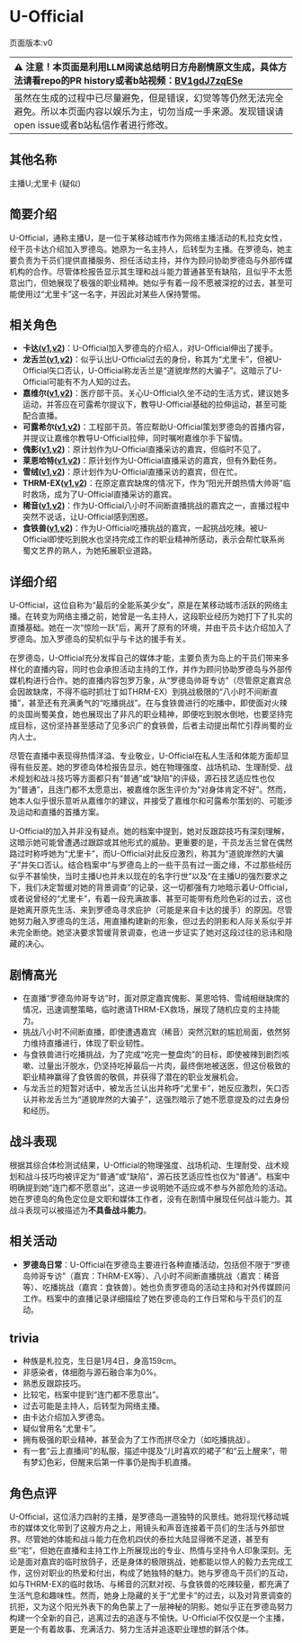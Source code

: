 # U-Official
页面版本:v0
 

| :warning: 注意！本页面是利用LLM阅读总结明日方舟剧情原文生成，具体方法请看repo的PR history或者b站视频：[BV1gdJ7zqESe](https://www.bilibili.com/video/BV1gdJ7zqESe/)         |
|:----------------------------|
| 虽然在生成的过程中已尽量避免，但是错误，幻觉等等仍然无法完全避免。所以本页面内容以娱乐为主，切勿当成一手来源。发现错误请open issue或者b站私信作者进行修改。|



## 其他名称
主播U;尤里卡 (疑似)
## 简要介绍
U-Official，通称主播U，是一位于某移动城市作为网络主播活动的札拉克女性，经干员卡达介绍加入罗德岛。她原为一名主持人，后转型为主播。在罗德岛，她主要负责为干员们提供直播服务、担任活动主持，并作为顾问协助罗德岛与外部传媒机构的合作。尽管体检报告显示其生理和战斗能力普通甚至有缺陷，且似乎不太愿意出门，但她展现了极强的职业精神。她似乎有着一段不愿被深挖的过去，甚至可能使用过“尤里卡”这一名字，并因此对某些人保持警惕。
## 相关角色
-   **卡达([v1](char_328_cammou.md),[v2](../char_v3/char_328_cammou.md))**：U-Official加入罗德岛的介绍人，对U-Official伸出了援手。
-   **龙舌兰([v1](char_486_takila.md),[v2](../char_v3/char_486_takila.md))**：似乎认出U-Official过去的身份，称其为“尤里卡”，但被U-Official矢口否认，U-Official称龙舌兰是“道貌岸然的大骗子”。这暗示了U-Official可能有不为人知的过去。
-   **嘉维尔([v1](char_187_ccheal.md),[v2](../char_v3/char_187_ccheal.md))**：医疗部干员。关心U-Official久坐不动的生活方式，建议她多运动，并答应在可露希尔提议下，教导U-Official基础的拉伸运动，甚至可能配合直播。
-   **可露希尔([v1](extended_char_ke_lu_xi_er.md),[v2](../char_v3/extended_char_ke_lu_xi_er.md))**：工程部干员。答应帮助U-Official策划罗德岛的首播内容，并提议让嘉维尔教导U-Official拉伸，同时嘱咐嘉维尔手下留情。
-   **傀影([v1](char_250_phatom.md),[v2](../char_v3/char_250_phatom.md))**：原计划作为U-Official直播采访的嘉宾，但临时不见了。
-   **莱恩哈特([v1](char_373_lionhd.md),[v2](../char_v3/char_373_lionhd.md))**：原计划作为U-Official直播采访的嘉宾，但有外勤任务。
-   **雪绒([v1](char_466_qanik.md),[v2](../char_v3/char_466_qanik.md))**：原计划作为U-Official直播采访的嘉宾，但在忙。
-   **THRM-EX([v1](char_376_therex.md),[v2](../char_v3/char_376_therex.md))**：在原定嘉宾缺席的情况下，作为“阳光开朗热情大帅哥”临时救场，成为了U-Official直播采访的嘉宾。
-   **稀音([v1](char_336_folivo.md),[v2](../char_v3/char_336_folivo.md))**：作为U-Official八小时不间断直播挑战的嘉宾之一，直播过程中突然不说话，让U-Official感到困惑。
-   **食铁兽([v1](char_241_panda.md),[v2](../char_v3/char_241_panda.md))**：作为U-Official吃播挑战的嘉宾，一起挑战吃辣。被U-Official即使吃到脱水也坚持完成工作的职业精神所感动，表示会帮忙联系尚蜀文艺界的熟人，为她拓展职业道路。
## 详细介绍
U-Official，这位自称为“最后的全能系美少女”，原是在某移动城市活跃的网络主播。在转变为网络主播之前，她曾是一名主持人，这段职业经历为她打下了扎实的直播基础。她在一次“惊险一跃”后，离开了原有的环境，并由干员卡达介绍加入了罗德岛。加入罗德岛的契机似乎与卡达的援手有关。

在罗德岛，U-Official充分发挥自己的媒体才能，主要负责为岛上的干员们带来多样化的直播内容，同时也会承担活动主持的工作，并作为顾问协助罗德岛与外部传媒机构进行合作。她的直播内容包罗万象，从“罗德岛帅哥专访”（尽管原定嘉宾总会因故缺席，不得不临时抓壮丁如THRM-EX）到挑战极限的“八小时不间断直播”，甚至还有充满勇气的“吃播挑战”。在与食铁兽进行的吃播中，即使面对火辣的炎国尚蜀美食，她也展现出了非凡的职业精神，即便吃到脱水倒地，也要坚持完成目标，这份坚持甚至感动了见多识广的食铁兽，后者主动提出帮忙引荐尚蜀的业内人士。

尽管在直播中表现得热情洋溢、专业敬业，U-Official在私人生活和体能方面却显得有些反差。她的罗德岛体检报告显示，她在物理强度、战场机动、生理耐受、战术规划和战斗技巧等方面都只有“普通”或“缺陷”的评级，源石技艺适应性也仅为“普通”，且连门都不太愿意出，被嘉维尔医生评价为“对身体肯定不好”。然而，她本人似乎很乐意听从嘉维尔的建议，并接受了嘉维尔和可露希尔策划的、可能涉及运动和直播的首播方案。

U-Official的加入并非没有疑点。她的档案中提到，她对反跟踪技巧有深刻理解，这暗示她可能曾遭遇过跟踪或其他形式的威胁。更重要的是，干员龙舌兰曾在偶然路过时称呼她为“尤里卡”，而U-Official对此反应激烈，称其为“道貌岸然的大骗子”并矢口否认。结合档案中“与罗德岛上的一些干员有过一面之缘，不过那些经历似乎不甚愉快，当时主播U也并未以现在的名字行世”以及“在主播U的强烈要求之下，我们决定暂缓对她的背景调查”的记录，这一切都强有力地暗示着U-Official，或者说曾经的“尤里卡”，有着一段充满故事、甚至可能带有危险色彩的过去，这也是她离开原先生活、来到罗德岛寻求庇护（可能是来自卡达的援手）的原因。尽管她努力融入罗德岛的生活，用直播构建新的形象，但过去的阴影和人际关系似乎并未完全断绝。她坚决要求暂缓背景调查，也进一步证实了她对这段过往的忌讳和隐藏的决心。
## 剧情高光
- 在直播“罗德岛帅哥专访”时，面对原定嘉宾傀影、莱恩哈特、雪绒相继缺席的情况，迅速调整策略，临时邀请THRM-EX救场，展现了随机应变的主持能力。
- 挑战八小时不间断直播，即使遭遇嘉宾（稀音）突然沉默的尴尬局面，依然努力维持直播进行，体现了职业韧性。
- 与食铁兽进行吃播挑战，为了完成“吃完一整盘肉”的目标，即使被辣到剧烈咳嗽、过量出汗脱水，仍坚持吃掉最后一片肉，最终倒地被送医，但这份极致的职业精神赢得了食铁兽的敬佩，并获得了潜在的职业发展机会。
- 与龙舌兰的短暂对话中，被龙舌兰认出并称呼“尤里卡”，她反应激烈，矢口否认并称龙舌兰为“道貌岸然的大骗子”，这强烈暗示了她不愿意提及的过去身份和经历。
## 战斗表现
根据其综合体检测试结果，U-Official的物理强度、战场机动、生理耐受、战术规划和战斗技巧均被评定为“普通”或“缺陷”，源石技艺适应性也仅为“普通”。档案中明确提到她“连门都不愿意出”，这进一步说明她不适应或不参与外部危险的活动。她在罗德岛的角色定位是文职和媒体工作者，没有在剧情中展现任何战斗能力。其战斗表现可以被描述为**不具备战斗能力**。
## 相关活动
-   **罗德岛日常**：U-Official在罗德岛主要进行各种直播活动，包括但不限于“罗德岛帅哥专访”（嘉宾：THRM-EX等）、八小时不间断直播挑战（嘉宾：稀音等）、吃播挑战（嘉宾：食铁兽）。她也负责罗德岛的活动主持和对外传媒顾问工作。档案中的直播记录详细描绘了她在罗德岛的工作日常和与干员们的互动。
## trivia
- 种族是札拉克，生日是1月4日，身高159cm。
- 非感染者，体细胞与源石融合率为0%。
- 熟悉反跟踪技巧。
- 比较宅，档案中提到“连门都不愿意出”。
- 过去可能是主持人，后转型为网络主播。
- 由卡达介绍加入罗德岛。
- 疑似曾用名“尤里卡”。
- 拥有极强的职业精神，甚至会为了工作而拼尽全力（如吃播挑战）。
- 有一套“云上直播间”的私服，描述中提及“儿时喜欢的裙子”和“云上醒来”，带有梦幻色彩，但醒来后第一件事仍是掏手机直播。
## 角色点评
U-Official，这位活力四射的主播，是罗德岛一道独特的风景线。她将现代移动城市的媒体文化带到了这艘方舟之上，用镜头和声音连接着干员们的生活与外部世界。尽管她的体能和战斗能力在危机四伏的泰拉大陆显得微不足道，甚至有些“宅”，但她在直播和主持工作上所展现出的专业、热情与坚持令人印象深刻。无论是面对嘉宾的临时放鸽子，还是身体的极限挑战，她都能以惊人的毅力去完成工作，这份对职业的热爱和付出，构成了她独特的魅力。她与罗德岛干员们的互动，如与THRM-EX的临时救场、与稀音的沉默对视、与食铁兽的吃辣较量，都充满了生活气息和趣味性。然而，她身上隐藏的关于“尤里卡”的过去，以及对背景调查的抗拒，又为这个阳光外表下的角色蒙上了一层神秘的阴影。她似乎正在罗德岛努力构建一个全新的自己，逃离过去的追逐与不愉快。U-Official不仅仅是一个主播，更是一个有着故事、充满活力、努力生活并追逐职业理想的鲜活个体。
